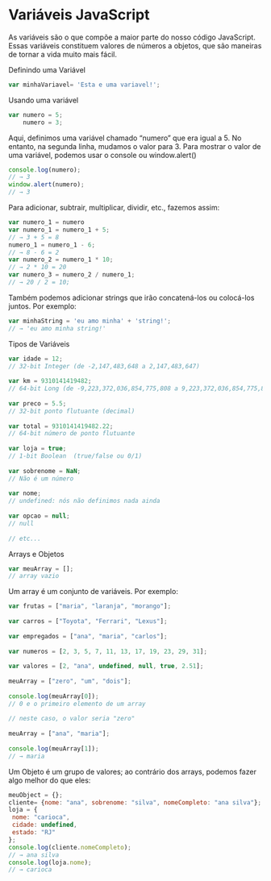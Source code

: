 # Variáveis JavaScript

As variáveis são o que compõe a maior parte do nosso código JavaScript. Essas variáveis constituem valores de números a objetos, que são maneiras de tornar a vida muito mais fácil.

Definindo uma Variável

```js
var minhaVariavel= 'Esta e uma variavel!';
```

Usando uma variável

```js
var numero = 5;
    numero = 3;
```

Aqui, definimos uma variável chamado “numero” que era igual a 5. No entanto, na segunda linha, mudamos o valor para 3. Para mostrar o valor de uma variável, podemos usar o console ou window.alert()

```js
console.log(numero);
// → 3
window.alert(numero); 
// → 3
```
Para adicionar, subtrair, multiplicar, dividir, etc., fazemos assim:

```js
var numero_1 = numero
var numero_1 = numero_1 + 5;
// → 3 + 5 = 8
numero_1 = numero_1 - 6;
// → 8 - 6 = 2
var numero_2 = numero_1 * 10;
// → 2 * 10 = 20
var numero_3 = numero_2 / numero_1; 
// → 20 / 2 = 10;
```
Também podemos adicionar strings que irão concatená-los ou colocá-los juntos. Por exemplo:

```js
var minhaString = 'eu amo minha' + 'string!';
// → 'eu amo minha string!'
```

Tipos de Variáveis

```js
var idade = 12; 
// 32-bit Integer (de -2,147,483,648 a 2,147,483,647)
 
var km = 9310141419482; 
// 64-bit Long (de -9,223,372,036,854,775,808 a 9,223,372,036,854,775,807)
 
var preco = 5.5; 
// 32-bit ponto flutuante (decimal)
 
var total = 9310141419482.22; 
// 64-bit número de ponto flutuante
 
var loja = true; 
// 1-bit Boolean  (true/false ou 0/1)
 
var sobrenome = NaN;
// Não é um número
 
var nome; 
// undefined: nós não definimos nada ainda 
 
var opcao = null; 
// null
 
// etc...
```

Arrays e Objetos

```js
var meuArray = []; 
// array vazio
```

Um array é um conjunto de variáveis. Por exemplo:

```js
var frutas = ["maria", "laranja", "morango"];
 
var carros = ["Toyota", "Ferrari", "Lexus"];
 
var empregados = ["ana", "maria", "carlos"];
 
var numeros = [2, 3, 5, 7, 11, 13, 17, 19, 23, 29, 31];
 
var valores = [2, "ana", undefined, null, true, 2.51];
 
meuArray = ["zero", "um", "dois"];
 
console.log(meuArray[0]); 
// 0 e o primeiro elemento de um array
 
// neste caso, o valor seria "zero"
  
meuArray = ["ana", "maria"];
 
console.log(meuArray[1]);
// → maria
```

Um Objeto é um grupo de valores; ao contrário dos arrays, podemos fazer algo melhor do que eles:

```js
meuObject = {};
cliente= {nome: "ana", sobrenome: "silva", nomeCompleto: "ana silva"};
loja = {
 nome: "carioca",
 cidade: undefined,
 estado: "RJ"
};
console.log(cliente.nomeCompleto);
// → ana silva
console.log(loja.nome);
// → carioca
```